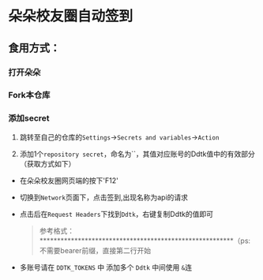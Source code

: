 # 朵朵校友圈自动签到

## 食用方式：

### 打开朵朵
### **Fork**本仓库



### 添加**secret**

1. 跳转至自己的仓库的`Settings`->`Secrets and variables`->`Action`

2. 添加1个`repository secret`，命名为``，其值对应账号的Ddtk值中的有效部分（获取方式如下）

- 在朵朵校友圈网页端的按下'F12'

- 切换到`Network`页面下，点击签到,出现名称为api的请求

- 点击后在`Request Headers`下找到`Ddtk`，右键复制Ddtk的值即可

  > 参考格式：********************************************************（ps:不需要bearer前缀，直接第二行开始


- 多账号请在 `DDTK_TOKENS` 中 添加多个 `Ddtk` 中间使用 `&`连
